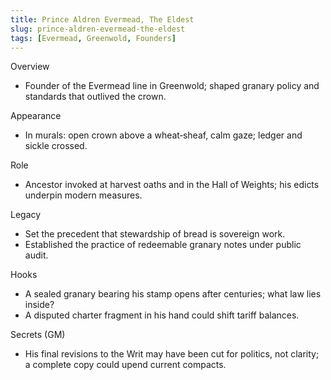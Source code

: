 ```yaml
---
title: Prince Aldren Evermead, The Eldest
slug: prince-aldren-evermead-the-eldest
tags: [Evermead, Greenwold, Founders]
---
```


Overview
- Founder of the Evermead line in Greenwold; shaped granary policy and standards that outlived the crown.

Appearance
- In murals: open crown above a wheat‑sheaf, calm gaze; ledger and sickle crossed.

Role
- Ancestor invoked at harvest oaths and in the Hall of Weights; his edicts underpin modern measures.

Legacy
- Set the precedent that stewardship of bread is sovereign work.
- Established the practice of redeemable granary notes under public audit.

Hooks
- A sealed granary bearing his stamp opens after centuries; what law lies inside?
- A disputed charter fragment in his hand could shift tariff balances.

Secrets (GM)
- His final revisions to the Writ may have been cut for politics, not clarity; a complete copy could upend current compacts.


